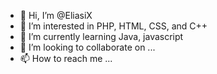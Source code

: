 - 👋 Hi, I’m @EliasiX
- 👀 I’m interested in PHP, HTML, CSS, and C++
- 🌱 I’m currently learning Java, javascript
- 💞️ I’m looking to collaborate on ...
- 📫 How to reach me ...

<!---
EliasiX/EliasiX is a ✨ special ✨ repository because its `README.md` (this file) appears on your GitHub profile.
You can click the Preview link to take a look at your changes.
--->
